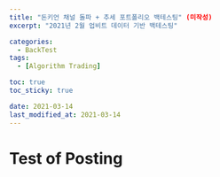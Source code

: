 ```yaml
---
title: "돈키언 채널 돌파 + 추세 포트폴리오 백테스팅" (미작성)
excerpt: "2021년 2월 업비트 데이터 기반 백테스팅"

categories:
  - BackTest
tags:
  - [Algorithm Trading]

toc: true
toc_sticky: true

date: 2021-03-14
last_modified_at: 2021-03-14
---
```


# Test of Posting

